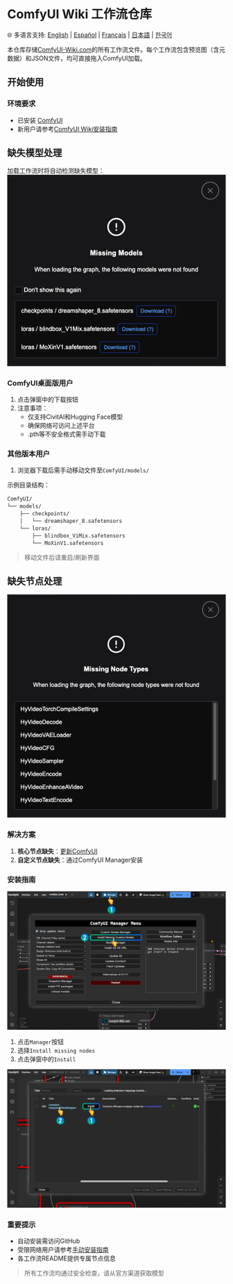 # ComfyUI Wiki 工作流仓库
🌐 多语言支持: [English](README.md) | [Español](README.es.md) | [Français](README.fr.md) | [日本語](README.ja.md) | [한국어](README.ko.md)

本仓库存储[ComfyUI-Wiki.com](https://comfyui-wiki.com/zh)的所有工作流文件。每个工作流包含预览图（含元数据）和JSON文件，均可直接拖入ComfyUI加载。

## 开始使用

### 环境要求
- 已安装 [ComfyUI](https://github.com/comfyanonymous/ComfyUI)
- 新用户请参考[ComfyUI Wiki安装指南](https://comfyui-wiki.com/zh/install/install-comfyui)

## 缺失模型处理
加载工作流时将自动检测缺失模型：
![缺失模型提示](/readme_images/missing_models.png)

### ComfyUI桌面版用户
1. 点击弹窗中的下载按钮
2. 注意事项：
   - 仅支持CivitAI和Hugging Face模型
   - 确保网络可访问上述平台
   - .pth等不安全格式需手动下载

### 其他版本用户
1. 浏览器下载后需手动移动文件至`ComfyUI/models/`

示例目录结构：
```bash
ComfyUI/
└── models/
    ├── checkpoints/
    │   └── dreamshaper_8.safetensors
    └── loras/
        ├── blindbox_ViMix.safetensors
        └── MoXinV1.safetensors
```
> 移动文件后请重启/刷新界面

## 缺失节点处理
![缺失节点提示](/readme_images/missing_node_types.png)

### 解决方案
1. **核心节点缺失**：[更新ComfyUI](https://comfyui-wiki.com/zh/tutorial/basic/how-to-update-comfyui)
2. **自定义节点缺失**：通过ComfyUI Manager安装

### 安装指南
![ComfyUI Manager界面](/readme_images/comfyui_manger.png)
1. 点击`Manager`按钮
2. 选择`Install missing nodes`
3. 点击弹窗中的`Install`

![节点安装示例](/readme_images/install_missing_nodes.jpg)

### 重要提示
- 自动安装需访问GitHub
- 受限网络用户请参考[手动安装指南](https://comfyui-wiki.com/zh/install/install-custom-nodes)
- 各工作流README提供专属节点信息

> 所有工作流均通过安全检查，请从官方渠道获取模型 